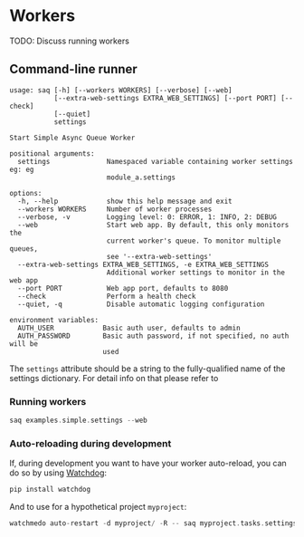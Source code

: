 # Workers

TODO: Discuss running workers

## Command-line runner
```text
usage: saq [-h] [--workers WORKERS] [--verbose] [--web]
           [--extra-web-settings EXTRA_WEB_SETTINGS] [--port PORT] [--check]
           [--quiet]
           settings

Start Simple Async Queue Worker

positional arguments:
  settings              Namespaced variable containing worker settings eg: eg
                        module_a.settings

options:
  -h, --help            show this help message and exit
  --workers WORKERS     Number of worker processes
  --verbose, -v         Logging level: 0: ERROR, 1: INFO, 2: DEBUG
  --web                 Start web app. By default, this only monitors the
                        current worker's queue. To monitor multiple queues,
                        see '--extra-web-settings'
  --extra-web-settings EXTRA_WEB_SETTINGS, -e EXTRA_WEB_SETTINGS
                        Additional worker settings to monitor in the web app
  --port PORT           Web app port, defaults to 8080
  --check               Perform a health check
  --quiet, -q           Disable automatic logging configuration

environment variables:
  AUTH_USER            Basic auth user, defaults to admin
  AUTH_PASSWORD        Basic auth password, if not specified, no auth will be
                       used
```

The `settings` attribute should be a string to the fully-qualified name of the settings dictionary.
For detail info on that please refer to [](#settings)

### Running workers

```nasm
saq examples.simple.settings --web
```

### Auto-reloading during development
If, during development you want to have your worker auto-reload, you can do so by using [Watchdog](https://github.com/gorakhargosh/watchdog):

```nasm
pip install watchdog
```

And to use for a hypothetical project `myproject`:
```nasm
watchmedo auto-restart -d myproject/ -R -- saq myproject.tasks.settings -v
```
